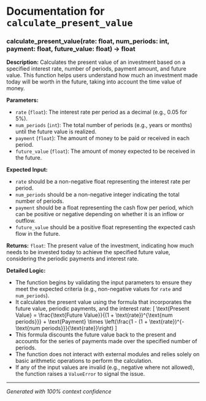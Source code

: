 # Documentation for `calculate_present_value`

### calculate_present_value(rate: float, num_periods: int, payment: float, future_value: float) -> float

**Description:**
Calculates the present value of an investment based on a specified interest rate, number of periods, payment amount, and future value. This function helps users understand how much an investment made today will be worth in the future, taking into account the time value of money.

**Parameters:**
- `rate` (`float`): The interest rate per period as a decimal (e.g., 0.05 for 5%).
- `num_periods` (`int`): The total number of periods (e.g., years or months) until the future value is realized.
- `payment` (`float`): The amount of money to be paid or received in each period.
- `future_value` (`float`): The amount of money expected to be received in the future.

**Expected Input:**
- `rate` should be a non-negative float representing the interest rate per period.
- `num_periods` should be a non-negative integer indicating the total number of periods.
- `payment` should be a float representing the cash flow per period, which can be positive or negative depending on whether it is an inflow or outflow.
- `future_value` should be a positive float representing the expected cash flow in the future.

**Returns:**
`float`: The present value of the investment, indicating how much needs to be invested today to achieve the specified future value, considering the periodic payments and interest rate.

**Detailed Logic:**
- The function begins by validating the input parameters to ensure they meet the expected criteria (e.g., non-negative values for `rate` and `num_periods`).
- It calculates the present value using the formula that incorporates the future value, periodic payments, and the interest rate:
  \[
  \text{Present Value} = \frac{\text{Future Value}}{(1 + \text{rate})^{\text{num periods}}} + \text{Payment} \times \left(\frac{1 - (1 + \text{rate})^{-\text{num periods}}}{\text{rate}}\right)
  \]
- This formula discounts the future value back to the present and accounts for the series of payments made over the specified number of periods.
- The function does not interact with external modules and relies solely on basic arithmetic operations to perform the calculation.
- If any of the input values are invalid (e.g., negative where not allowed), the function raises a `ValueError` to signal the issue.

---
*Generated with 100% context confidence*
